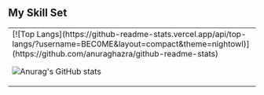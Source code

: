 ## My Skill Set  
<table><tr><td valign="top" width="33%">
[![Top Langs](https://github-readme-stats.vercel.app/api/top-langs/?username=BEC0ME&layout=compact&theme=nightowl)](https://github.com/anuraghazra/github-readme-stats)

![Anurag's GitHub stats](https://github-readme-stats.vercel.app/api?username=BEC0ME&show_icons=true&count_private=true&theme=nightowl)

